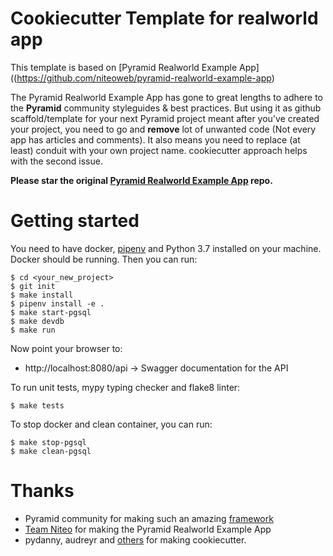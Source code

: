 # Cookiecutter Template for realworld app

This template is based on [Pyramid Realworld Example App]((https://github.com/niteoweb/pyramid-realworld-example-app)

The Pyramid Realworld Example App has gone to great lengths to adhere to the **Pyramid** community styleguides & best practices. But using it as github scaffold/template for your next Pyramid project meant after you've created your project, you need to go and **remove** lot of unwanted code (Not every app has articles and comments). It also means you need to replace (at least) conduit with your own project name. cookiecutter approach helps with the second issue.

**Please star the original [Pyramid Realworld Example App](https://github.com/niteoweb/pyramid-realworld-example-app) repo.**

# Getting started

You need to have docker, [pipenv](https://pipenv.readthedocs.io/) and Python 3.7 installed on your machine. Docker should be running. Then you can run:

``` shell
$ cd <your_new_project>
$ git init
$ make install
$ pipenv install -e .
$ make start-pgsql
$ make devdb
$ make run
```

Now point your browser to:
 * http://localhost:8080/api -> Swagger documentation for the API


To run unit tests, mypy typing checker and flake8 linter:

`$ make tests`

To stop docker and clean container, you can run:

``` shell
$ make stop-pgsql
$ make clean-pgsql
```

# Thanks

* Pyramid community for making such an amazing [framework](https://docs.pylonsproject.org/projects/pyramid/en/latest/index.html)
* [Team Niteo](https://github.com/niteoweb/pyramid-realworld-example-app/graphs/contributors) for making the Pyramid Realworld Example App
* pydanny, audreyr and [others](https://github.com/cookiecutter/cookiecutter/graphs/contributors) for making cookiecutter.